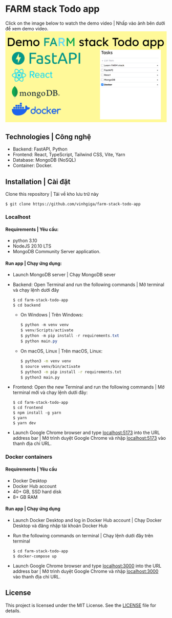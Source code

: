 # FARM stack Todo app

Click on the image below to watch the demo video | Nhấp vào ảnh bên dưới để xem demo video.
[![demo](/demo.png)](https://youtu.be/3Kn24eFKV1s)

## Technologies | Công nghệ

- Backend: FastAPI, Python
- Frontend: React, TypeScript, Tailwind CSS, Vite, Yarn
- Database: MongoDB (NoSQL)
- Container: Docker.

## Installation | Cài đặt

Clone this repository | Tải về kho lưu trữ này

```shell
$ git clone https://github.com/vinhgiga/farm-stack-todo-app
```

### Localhost

#### Requirements | Yêu cầu:

- python 3.10
- NodeJS 20.10 LTS
- MongoDB Community Server application.

#### Run app | Chạy ứng dụng:

- Launch MongoDB server | Chạy MongoDB sever
- Backend: Open Terminal and run the following commands | Mở terminal và chạy lệnh dưới đây

	```shell
	$ cd farm-stack-todo-app
	$ cd backend
	```

  - On Windows | Trên Windows:

	```powershell
	$ python -m venv venv
	$ venv/Scripts/activate
	$ python -m pip install -r requirements.txt
	$ python main.py
	```

  - On macOS, Linux | Trên macOS, Linux:

    ```bash
    $ python3 -m venv venv
    $ source venv/bin/activate
    $ python3 -m pip install -r requirements.txt
    $ python3 main.py
    ```

- Frontend: Open the new Terminal and run the following commands | Mở terminal mới và chạy lệnh dưới đây:

	```shell
	$ cd farm-stack-todo-app
	$ cd frontend
	$ npm install -g yarn
	$ yarn
	$ yarn dev
	```

- Launch Google Chrome browser and type [localhost:5173](http://localhost:5173/) into the URL address bar | Mở trình duyệt Google Chrome và nhập [localhost:5173](http://localhost:5173/) vào thanh địa chỉ URL.

### Docker containers

#### Requirements | Yêu cầu

- Docker Desktop
- Docker Hub account
- 40+ GB, SSD hard disk
- 8+ GB RAM

#### Run app | Chạy ứng dụng

- Launch Docker Desktop and log in Docker Hub account | Chạy Docker Desktop và đăng nhập tài khoản Docker Hub
- Run the following commands on terminal | Chạy lệnh dưới đây trên terminal

	```shell
	$ cd farm-stack-todo-app
	$ docker-compose up
	```

- Launch Google Chrome browser and type [localhost:3000](http://localhost:3000/) into the URL address bar | Mở trình duyệt Google Chrome và nhập [localhost:3000](http://localhost:3000/) vào thanh địa chỉ URL.

## License

This project is licensed under the MIT License. See the [LICENSE](/LICENSE) file for details.
